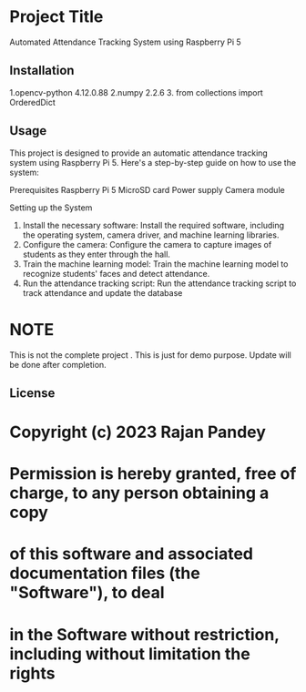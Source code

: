 # Project Title
Automated Attendance Tracking System using Raspberry Pi 5 


## Installation
1.opencv-python 4.12.0.88
2.numpy         2.2.6
3. from collections import OrderedDict

## Usage
This project is designed to provide an automatic attendance tracking system using Raspberry Pi 5. Here's a step-by-step guide on how to use the system:


Prerequisites
Raspberry Pi 5
MicroSD card
Power supply
Camera module

Setting up the System
1. Install the necessary software: Install the required software, including the operating system, camera driver, and machine learning libraries.
2. Configure the camera: Configure the camera to capture images of students as they enter through the hall.
3. Train the machine learning model: Train the machine learning model to recognize students' faces and detect attendance.
4. Run the attendance tracking script: Run the attendance tracking script to track attendance and update the database

# NOTE
This is not the complete project . This is just for demo purpose. Update will be done after completion.




## License
# Copyright (c) 2023 Rajan Pandey
#
# Permission is hereby granted, free of charge, to any person obtaining a copy
# of this software and associated documentation files (the "Software"), to deal
# in the Software without restriction, including without limitation the rights